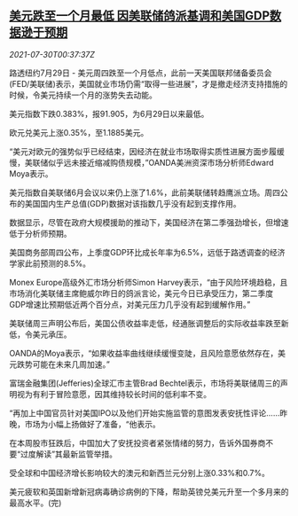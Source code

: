 <!--1627606863000-->
[美元跌至一个月最低 因美联储鸽派基调和美国GDP数据逊于预期](https://cn.reuters.com/article/global-forex-0729-thur-idCNKBS2F001D)
------

<div><i>2021-07-30T00:37:37Z</i></div><p>路透纽约7月29日 - 美元周四跌至一个月低点，此前一天美国联邦储备委员会(FED/美联储)表示，美国就业市场仍需“取得一些进展”，才是撤走经济支持措施的时候，令美元持续一个月的涨势失去动能。</p><p>美元指数下跌0.383%，报91.905，为6月29日以来最低。</p><p>欧元兑美元上涨0.35%，至1.1885美元。</p><p>“美元对欧元的强势似乎已经结束，因经济在就业市场取得实质性进展方面步履缓慢，美联储似乎远未接近缩减购债规模，”OANDA美洲资深市场分析师Edward Moya表示。</p><p>美元指数自美联储6月会议以来仍上涨了1.6%，此前美联储转趋鹰派立场。周四公布的美国国内生产总值(GDP)数据对该指数几乎没有起到支撑作用。</p><p>数据显示，尽管在政府大规模援助的推动下，美国经济在第二季强劲增长，但增速低于分析师预期。</p><p>美国商务部周四公布，上季度GDP环比成长年率为6.5%，远低于路透调查的经济学家此前预测的8.5%。</p><p>Monex Europe高级外汇市场分析师Simon Harvey表示，“由于风险环境趋稳，且市场消化美联储主席鲍威尔昨日的鸽派言论，美元今日已承受压力，第二季度GDP增速比预期低近两个百分点，对美元压力几乎没有起到缓解作用。”</p><p>美联储周三声明公布后，美国公债收益率走低，经通胀调整后的实际收益率跌至新低，令美元承压。</p><p>OANDA的Moya表示，“如果收益率曲线继续缓慢变陡，且风险意愿依然存在，美元跌势可能在未来几周加速。”</p><p>富瑞金融集团(Jefferies)全球汇市主管Brad Bechtel表示，市场将美联储周三的声明视为有利于冒险意愿，因其维持较长时间的低利率不变。</p><p>“再加上中国官员针对美国IPO以及他们开始实施监管的意图发表安抚性评论……昨晚，市场为小幅上扬做好了准备，“他表示。</p><p>在本周股市狂跌后，中国加大了安抚投资者紧张情绪的努力，告诉外国券商不要“过度解读”其最新监管举措。</p><p>受全球和中国经济增长影响较大的澳元和新西兰元分别上涨0.33%和0.7%。</p><p>美元疲软和英国新增新冠病毒确诊病例的下降，帮助英镑兑美元升至一个多月来的最高水平。(完) </p>
